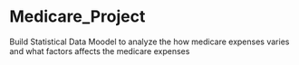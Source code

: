 # Medicare_Project
Build Statistical Data Moodel to analyze the how medicare expenses varies and what factors affects the medicare expenses
